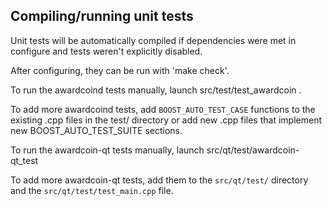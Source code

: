 Compiling/running unit tests
------------------------------------

Unit tests will be automatically compiled if dependencies were met in configure
and tests weren't explicitly disabled.

After configuring, they can be run with 'make check'.

To run the awardcoind tests manually, launch src/test/test_awardcoin .

To add more awardcoind tests, add `BOOST_AUTO_TEST_CASE` functions to the existing
.cpp files in the test/ directory or add new .cpp files that
implement new BOOST_AUTO_TEST_SUITE sections.

To run the awardcoin-qt tests manually, launch src/qt/test/awardcoin-qt_test

To add more awardcoin-qt tests, add them to the `src/qt/test/` directory and
the `src/qt/test/test_main.cpp` file.
